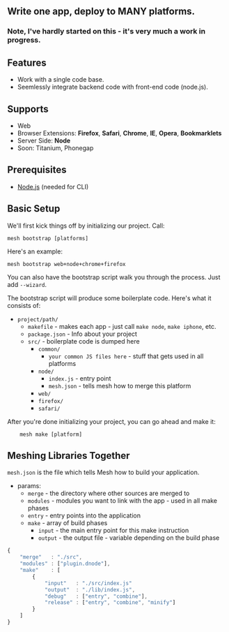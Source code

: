 ## Write one app, deploy to MANY platforms.

### Note, I've hardly started on this - it's very much a work in progress.


## Features

- Work with a single code base.
- Seemlessly integrate backend code with front-end code (node.js).

## Supports

- Web 
- Browser Extensions: **Firefox**, **Safari**, **Chrome**, **IE**, **Opera**, **Bookmarklets**
- Server Side: **Node**
- Soon: Titanium, Phonegap


## Prerequisites

- [Node.js](http://nodejs.org/) (needed for CLI)

## Basic Setup
	
We'll first kick things off by initializing our project. Call:

	mesh bootstrap [platforms]

Here's an example:

	mesh bootstrap web+node+chrome+firefox

You can also have the bootstrap script walk you through the process. Just add `--wizard`.

The bootstrap script will produce some boilerplate code. Here's what it consists of:


- `project/path/`
	- `makefile` - makes each app - just call `make node`, `make iphone`, etc.
	- `package.json` - Info about your project
	- `src/` - boilerplate code is dumped here
		- `common/`
			- `your common JS files here` - stuff that gets used in all platforms
		- `node/`
			- `index.js` - entry point
			- `mesh.json` - tells mesh how to merge this platform
		- `web/`
		- `firefox/`
		- `safari/`
		
After you're done initializing your project, you can go ahead and make it:

```
	mesh make [platform]
```

## Meshing Libraries Together

`mesh.json` is the file which tells Mesh how to build your application. 

- params:
	- `merge` - the directory where other sources are merged to
	- `modules` - modules you want to link with the app - used in all make phases
	- `entry` - entry points into the application
	- `make` - array of build phases
		- `input` - the main entry point for this make instruction
		- `output` - the output file - variable depending on the build phase


```javascript
{
	"merge"   : "./src",
	"modules" : ["plugin.dnode"],
	"make"    : [
		{
			"input"   : "./src/index.js"
			"output"  : "./lib/index.js",
			"debug"   : ["entry", "combine"],
			"release" : ["entry", "combine", "minify"]
		}
	]
}
```







